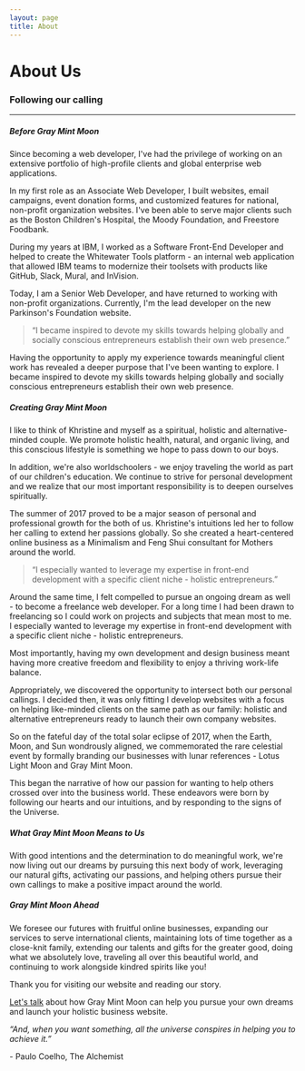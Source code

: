 ```yaml
---
layout: page
title: About
---
```

<div class="text_center">
	<h1 class="page_title">About Us</h1>
	<h3 class="page_subtitle">Following our calling</h3>
	<hr class="divider">
</div>

<h5 class="page_section_title text_center">Before Gray Mint Moon</h5>

<p>Since becoming a web developer, I've had the privilege of working on an extensive portfolio of high-profile clients and global enterprise web applications.</p>

<p>In my first role as an Associate Web Developer, I built websites, email campaigns, event donation forms, and customized features for national, non-profit organization websites. I've been able to serve major clients such as the Boston Children's Hospital, the Moody Foundation, and Freestore Foodbank.</p>

<p>During my years at IBM, I worked as a Software Front-End Developer and helped to create the Whitewater Tools platform - an internal web application that allowed IBM teams to modernize their toolsets with products like GitHub, Slack, Mural, and InVision.</p>

<p>Today, I am a Senior Web Developer, and have returned to working with non-profit organizations. Currently, I'm the lead developer on the new Parkinson's Foundation website.</p>

<blockquote class="page_quote">
	“I became inspired to devote my skills towards helping globally and socially conscious entrepreneurs establish their own web presence.”
</blockquote>

<p>Having the opportunity to apply my experience towards meaningful client work has revealed a deeper purpose that I've been wanting to explore. I became inspired to devote my skills towards helping globally and socially conscious entrepreneurs establish their own web presence.</p>

<h5 class="page_section_title text_center">Creating Gray Mint Moon</h5>
<p>I like to think of Khristine and myself as a spiritual, holistic and alternative-minded couple. We promote holistic health, natural, and organic living, and this conscious lifestyle is something we hope to pass down to our boys.</p>

<p>In addition, we're also worldschoolers - we enjoy traveling the world as part of our children's education. We continue to strive for personal development and we realize that our most important responsibility is to deepen ourselves spiritually.</p>

<p>The summer of 2017 proved to be a major season of personal and professional growth for the both of us. Khristine's intuitions led her to follow her calling to extend her passions globally. So she created a heart-centered online business as a Minimalism and Feng Shui consultant for Mothers around the world.</p>

<blockquote class="page_quote">
	“I especially wanted to leverage my expertise in front-end development with a specific client niche - holistic entrepreneurs.”
</blockquote>

<p>Around the same time, I felt compelled to pursue an ongoing dream as well - to become a freelance web developer. For a long time I had been drawn to freelancing so I could work on projects and subjects that mean most to me. I especially wanted to leverage my expertise in front-end development with a specific client niche - holistic entrepreneurs.</p>

<p>Most importantly, having my own development and design business meant having more creative freedom and flexibility to enjoy a thriving work-life balance.</p>

<p>Appropriately, we discovered the opportunity to intersect both our personal callings. I decided then, it was only fitting I develop websites with a focus on helping like-minded clients on the same path as our family: holistic and alternative entrepreneurs ready to launch their own company websites. </p>

<p>So on the fateful day of the total solar eclipse of 2017, when the Earth, Moon, and Sun wondrously aligned, we commemorated the rare celestial event by formally branding our businesses with lunar references - Lotus Light Moon and Gray Mint Moon.</p>

<p>This began the narrative of how our passion for wanting to help others crossed over into the business world. These endeavors were born by following our hearts and our intuitions, and by responding to the signs of the Universe.</p>

<h5 class="page_section_title text_center">What Gray Mint Moon Means to Us</h5>

<p>With good intentions and the determination to do meaningful work, we're now living out our dreams by pursuing this next body of work, leveraging our natural gifts, activating our passions, and helping others pursue their own callings to make a positive impact around the world.</p>

<h5 class="page_section_title text_center">Gray Mint Moon Ahead</h5>

<p>We foresee our futures with fruitful online businesses, expanding our services to serve international clients, maintaining lots of time together as a close-knit family, extending our talents and gifts for the greater good, doing what we absolutely love, traveling all over this beautiful world, and continuing to work alongside kindred spirits like you!</p>

<p>Thank you for visiting our website and reading our story.</p>

<a href="/contact">Let's talk</a> about how Gray Mint Moon can help you pursue your own dreams and launch your holistic business website. 


<div class="row_sm page_blockquote">
	<div class="text_medium">
		<em>“And, when you want something, all the universe conspires in helping you to achieve it.”</em>
		<p class="text_right text_medium">- Paulo Coelho, The Alchemist</p>
	</div>
</div>
